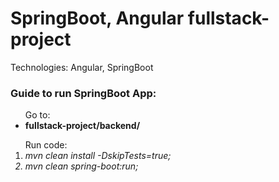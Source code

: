 <h1>SpringBoot, Angular fullstack-project</h1>
Technologies: Angular, SpringBoot
</br>
<h3>Guide to run SpringBoot App:</h3>

<ul>Go to: 
	<li><strong>fullstack-project/backend/</strong></li>
</ul>

<ol>Run code:
	<li><em>mvn clean install -DskipTests=true;</li>
	<li><em>mvn clean spring-boot:run;</li>
</ol>
</br>

